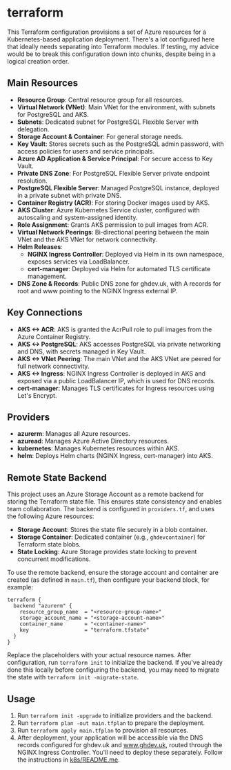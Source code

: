 # terraform

This Terraform configuration provisions a set of Azure resources for a Kubernetes-based application deployment. There's a lot configured here that ideally needs separating into Terraform modules. If testing, my advice would be to break this configuration down into chunks, despite being in a logical creation order.

## Main Resources

- **Resource Group**: Central resource group for all resources.
- **Virtual Network (VNet)**: Main VNet for the environment, with subnets for PostgreSQL and AKS.
- **Subnets**: Dedicated subnet for PostgreSQL Flexible Server with delegation.
- **Storage Account & Container**: For general storage needs.
- **Key Vault**: Stores secrets such as the PostgreSQL admin password, with access policies for users and service principals.
- **Azure AD Application & Service Principal**: For secure access to Key Vault.
- **Private DNS Zone**: For PostgreSQL Flexible Server private endpoint resolution.
- **PostgreSQL Flexible Server**: Managed PostgreSQL instance, deployed in a private subnet with private DNS.
- **Container Registry (ACR)**: For storing Docker images used by AKS.
- **AKS Cluster**: Azure Kubernetes Service cluster, configured with autoscaling and system-assigned identity.
- **Role Assignment**: Grants AKS permission to pull images from ACR.
- **Virtual Network Peerings**: Bi-directional peering between the main VNet and the AKS VNet for network connectivity.
- **Helm Releases**:
  - **NGINX Ingress Controller**: Deployed via Helm in its own namespace, exposes services via LoadBalancer.
  - **cert-manager**: Deployed via Helm for automated TLS certificate management.
- **DNS Zone & Records**: Public DNS zone for ghdev.uk, with A records for root and www pointing to the NGINX Ingress external IP.

## Key Connections

- **AKS <-> ACR**: AKS is granted the AcrPull role to pull images from the Azure Container Registry.
- **AKS <-> PostgreSQL**: AKS accesses PostgreSQL via private networking and DNS, with secrets managed in Key Vault.
- **AKS <-> VNet Peering**: The main VNet and the AKS VNet are peered for full network connectivity.
- **AKS <-> Ingress**: NGINX Ingress Controller is deployed in AKS and exposed via a public LoadBalancer IP, which is used for DNS records.
- **cert-manager**: Manages TLS certificates for Ingress resources using Let's Encrypt.

## Providers

- **azurerm**: Manages all Azure resources.
- **azuread**: Manages Azure Active Directory resources.
- **kubernetes**: Manages Kubernetes resources within AKS.
- **helm**: Deploys Helm charts (NGINX Ingress, cert-manager) into AKS.

## Remote State Backend

This project uses an Azure Storage Account as a remote backend for storing the Terraform state file. This ensures state consistency and enables team collaboration. The backend is configured in `providers.tf`, and uses the following Azure resources:

- **Storage Account**: Stores the state file securely in a blob container.
- **Storage Container**: Dedicated container (e.g., `ghdevcontainer`) for Terraform state blobs.
- **State Locking**: Azure Storage provides state locking to prevent concurrent modifications.

To use the remote backend, ensure the storage account and container are created (as defined in `main.tf`), then configure your backend block, for example:

```hcl
terraform {
  backend "azurerm" {
    resource_group_name  = "<resource-group-name>"
    storage_account_name = "<storage-account-name>"
    container_name       = "<container-name>"
    key                  = "terraform.tfstate"
  }
}
```

Replace the placeholders with your actual resource names. After configuration, run `terraform init` to initialize the backend. If you've already done this locally before configuring the backend, you may need to migrate the state with `terraform init -migrate-state`.

## Usage

1. Run `terraform init -upgrade` to initialize providers and the backend.
2. Run `terraform plan -out main.tfplan` to prepare the deployment.
3. Run `terraform apply main.tfplan` to provision all resources.
4. After deployment, your application will be accessible via the DNS records configured for ghdev.uk and www.ghdev.uk, routed through the NGINX Ingress Controller. You'll need to deploy these separately. Follow the instructions in [k8s/README.me](k8s/README.md).
